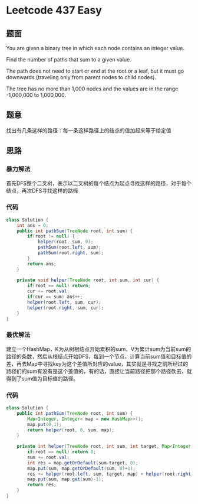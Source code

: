 # Leetcode 437 Easy
## 题面
You are given a binary tree in which each node contains an integer value.

Find the number of paths that sum to a given value.

The path does not need to start or end at the root or a leaf, but it must go downwards (traveling only from parent nodes to child nodes).

The tree has no more than 1,000 nodes and the values are in the range -1,000,000 to 1,000,000.
## 题意
找出有几条这样的路径：每一条这样路径上的结点的值加起来等于给定值
## 思路
### 暴力解法
首先DFS整个二叉树，表示以二叉树的每个结点为起点寻找这样的路径，对于每个结点，再次DFS寻找这样的路径
### 代码
```java
class Solution {
    int ans = 0;
    public int pathSum(TreeNode root, int sum) {
        if(root != null) {
            helper(root, sum, 0);
            pathSum(root.left, sum);
            pathSum(root.right, sum);
        }
        return ans;
    }
    
    private void helper(TreeNode root, int sum, int cur) {
        if(root == null) return;
        cur += root.val;
        if(cur == sum) ans++;
        helper(root.left, sum, cur);
        helper(root.right, sum, cur);
    }
}
```
### 最优解法
建立一个HashMap，K为从树根结点开始累积的sum，V为累计sum为当前sum的路径的条数，然后从根结点开始DFS，每到一个节点，计算当前sum值和目标值的差，再去Map中寻找key为这个差值所对应的value，其实就是寻找之前所经过的路径们的sum有没有是这个差值的，有的话，直接让当前路径把那个路径砍去，就得到了sum值为目标值的路径。
### 代码
```java
class Solution {
    public int pathSum(TreeNode root, int sum) {
        Map<Integer, Integer> map = new HashMap<>();
        map.put(0,1);
        return helper(root, 0, sum, map);
    }
    
    private int helper(TreeNode root, int sum, int target, Map<Integer, Integer> map) {
        if(root == null) return 0;
        sum += root.val;
        int res = map.getOrDefault(sum-target, 0);
        map.put(sum, map.getOrDefault(sum, 0)+1);
        res += helper(root.left, sum, target, map) + helper(root.right, sum, target, map);
        map.put(sum, map.get(sum)-1);
        return res;
    } 
}
```